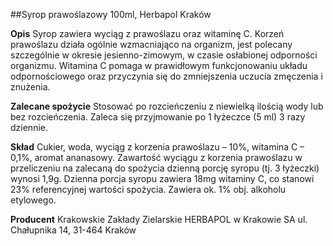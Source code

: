 ##Syrop prawoślazowy 100ml, Herbapol Kraków

**Opis** Syrop zawiera wyciąg z prawoślazu oraz witaminę C. Korzeń prawoślazu działa ogólnie wzmacniająco na organizm, jest polecany szczególnie w okresie jesienno-zimowym, w czasie osłabionej odporności organizmu. Witamina C pomaga w prawidłowym funkcjonowaniu układu odpornościowego oraz przyczynia się do zmniejszenia uczucia zmęczenia i znużenia.

**Zalecane spożycie** Stosować po rozcieńczeniu z niewielką ilością wody lub bez rozcieńczenia. Zaleca się przyjmowanie po 1 łyżeczce (5 ml) 3 razy dziennie. 

**Skład** Cukier, woda, wyciąg z korzenia prawoślazu – 10%, witamina C – 0,1%, aromat ananasowy. Zawartość wyciągu z korzenia prawoślazu w przeliczeniu na zalecaną do spożycia dzienną porcję syropu (tj. 3 łyżeczki) wynosi 1,9g. Dzienna porcja syropu zawiera 18mg witaminy C, co stanowi 23% referencyjnej wartości spożycia. Zawiera ok. 1% obj. alkoholu etylowego.

**Producent** Krakowskie Zakłady Zielarskie HERBAPOL w Krakowie SA
ul. Chałupnika 14, 31-464 Kraków